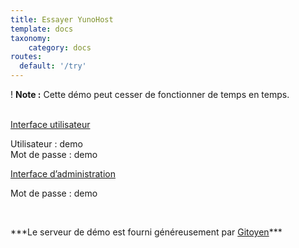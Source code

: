 ```yaml
---
title: Essayer YunoHost
template: docs
taxonomy:
    category: docs
routes:
  default: '/try'
---
```


! **Note :** Cette démo peut cesser de fonctionner de temps en temps.

<br>

  <div class="row text-center">
    <div class="col-md-6">
      <a href="https://demo.yunohost.org/" target="_blank" class="btn btn-success btn-lg"><span class="glyphicon glyphicon-user"></span> Interface utilisateur</a>
      <p class="text-muted">Utilisateur : demo<br>Mot de passe : demo</p>
    </div>
    <div class="col-md-5">
      <a href="https://demo.yunohost.org/yunohost/admin" target="_blank" class="btn btn-primary btn-lg"><span class="glyphicon glyphicon-lock"></span> Interface d’administration</a>
      <p class="text-muted">Mot de passe : demo</p>
    </div>
  </div>

<br>

<p class="text-center" markdown="1">
***Le serveur de démo est fourni généreusement par    
<a href="https://www.gitoyen.net" target="_blank">Gitoyen</a>***
</p>


